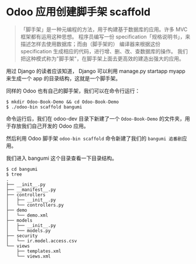 # Odoo 应用创建脚手架 scaffold

> 「脚手架」是一种元编程的方法，用于构建基于数据库的应用。许多 MVC 框架都有运用这种思想。
> 程序员编写一份 specification「规格说明书」，来描述怎样去使用数据库；而由（脚手架的）
> 编译器来根据这份 specification 生成相应的代码，进行增、删、改、查数据库的操作。
> 我们把这种模式称为"脚手架"，在脚手架上面去更高效的建造出强大的应用。

用过 Django 的读者应该知道， Django 可以利用 manage.py startapp myapp 来生成一个 app 的目录结构，这就是一个脚手架。  

同样的 Odoo 也有自己的脚手架，我们可以在命令行运行：

```shell
$ mkdir Odoo-Book-Demo && cd Odoo-Book-Demo
$ ./odoo-bin scaffold bangumi
```

命令运行后，我们在 odoo-dev 目录下新建了一个 `Odoo-Book-Demo` 的文件夹，用于存放我们自己开发的 Odoo 应用。  

然后利用 Odoo 脚手架 `odoo-bin scaffold` 命令新建了我们的 `bangumi 追番剧`应用。  

我们进入 bangumi 这个目录查看一下目录结构。  

```shell
$ cd bangumi
$ tree
.
├── __init__.py
├── __manifest__.py
├── controllers
│   ├── __init__.py
│   └── controllers.py
├── demo
│   └── demo.xml
├── models
│   ├── __init__.py
│   └── models.py
├── security
│   └── ir.model.access.csv
└── views
    ├── templates.xml
    └── views.xml
```

